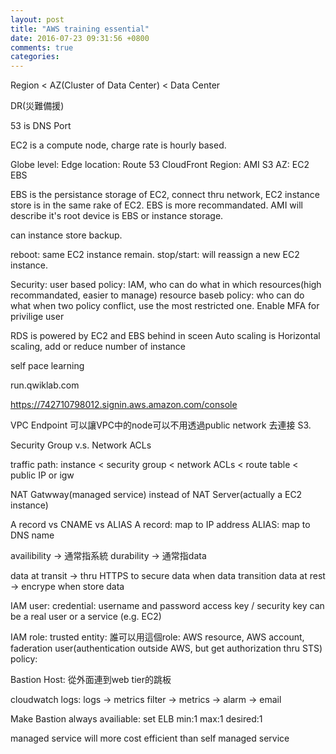 ```yaml
---
layout: post
title: "AWS training essential"
date: 2016-07-23 09:31:56 +0800
comments: true
categories: 
---
```

Region < AZ(Cluster of Data Center) < Data Center

DR(災難備援)

53 is DNS Port

EC2 is a compute node, charge rate is hourly based.

Globe level:
Edge location:
  Route 53
  CloudFront
Region:
  AMI
  S3
AZ:
  EC2 EBS

EBS is the persistance storage of EC2, connect thru network, EC2 instance store is in the same rake of EC2. EBS is more recommandated. AMI will describe it's root device is EBS or instance storage.

can instance store backup.

reboot: same EC2 instance remain.
stop/start: will reassign a new EC2 instance.

Security:
  user based policy: IAM, who can do what in which resources(high recommandated, easier to manage)
  resource baseb policy: who can do what
  when two policy conflict, use the most restricted one.
  Enable MFA for privilige user

RDS is powered by EC2 and EBS behind in sceen
Auto scaling is Horizontal scaling, add or reduce number of instance 

self pace learning

run.qwiklab.com

https://742710798012.signin.aws.amazon.com/console

VPC Endpoint 可以讓VPC中的node可以不用透過public network 去連接 S3.

Security Group v.s. Network ACLs

traffic path:
instance < security group < network ACLs < route table < public IP or igw

NAT Gatwway(managed service) instead of NAT Server(actually a EC2 instance)

A record vs CNAME vs ALIAS
A record: map to IP address
ALIAS: map to DNS name

availibility -> 通常指系統
durability -> 通常指data

data at transit -> thru HTTPS to secure data when data transition
data at rest -> encrype when store data

IAM user:
  credential:
    username and password
    access key / security key
  can be a real user or a service (e.g. EC2)

IAM role:
  trusted entity: 誰可以用這個role: AWS resource, AWS account, faderation user(authentication outside AWS, but get authorization thru STS)
  policy:

Bastion Host:
  從外面連到web tier的跳板

cloudwatch logs:
  logs -> metrics filter -> metrics -> alarm -> email

Make Bastion always availiable: set ELB min:1 max:1 desired:1

managed service will more cost efficient than self managed service




